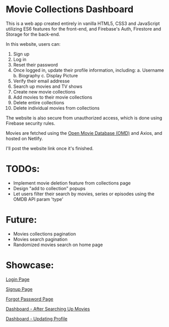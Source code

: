 
# Movie Collections Dashboard 
This is a web app created entirely in vanilla HTML5, CSS3 and JavaScript utilizing ES6 features for the front-end, and Firebase's Auth, Firestore and Storage for the back-end.

In this website, users can:
1. Sign up
2. Log in
3. Reset their password
4. Once logged in, update their profile information, including:
	a. Username
	b. Biography
	c. Display Picture
5. Verify their email addresse
6. Search up movies and TV shows
7. Create new movie collections
8. Add movies to their movie collections
9. Delete entire collections
10. Delete individual movies from collections 

The website is also secure from unauthorized access, which is done using Firebase security rules.

Movies are fetched using the [Open Movie Database (OMD)](https://www.omdbapi.com/) and Axios, and hosted on Netlify.

I'll post the website link once it's finished.

# TODOs:
- Implement movie deletion feature from collections page
- Design "add to collection" popups
- Let users filter their search by movies, series or episodes using the OMDB API param 'type'

# Future: 
- Movies collections pagination
- Movies search pagination
- Randomized movies search on home page

# Showcase:
[Login Page](showcase/1.png)

[Signup Page](showcase/2.png)

[Forgot Password Page](showcase/3.png)

[Dashboard - After Searching Up Movies](showcase/4.png)

[Dashboard - Updating Profile](showcase/5.png)
